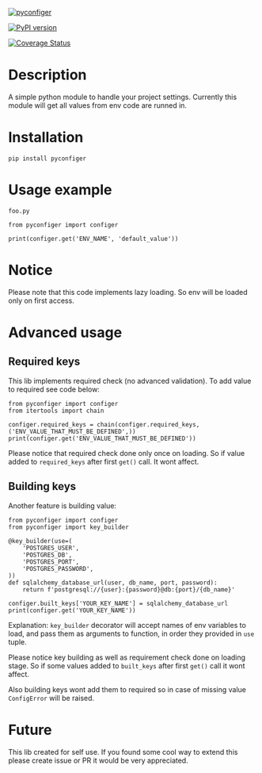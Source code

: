 [![pyconfiger](https://circleci.com/gh/Randomneo/pyconfiger.svg?style=svg)](https://circleci.com/gh/Randomneo/pyconfiger)

[![PyPI version](https://badge.fury.io/py/pyconfiger.svg)](https://badge.fury.io/py/pyconfiger)

[![Coverage Status](https://coveralls.io/repos/github/Randomneo/pyconfiger/badge.svg?branch=master)](https://coveralls.io/github/Randomneo/pyconfiger?branch=master)


# Description

A simple python module to handle your project settings. Currently this module will get all values from env code are runned in.

# Installation

    pip install pyconfiger

# Usage example

`foo.py`

    from pyconfiger import configer

    print(configer.get('ENV_NAME', 'default_value'))

# Notice

Please note that this code implements lazy loading. So env will be loaded only on first access.

# Advanced usage

## Required keys

This lib implements required check (no advanced validation). To add value to required see code below:

    from pyconfiger import configer
    from itertools import chain

    configer.required_keys = chain(configer.required_keys, ('ENV_VALUE_THAT_MUST_BE_DEFINED',))
    print(configer.get('ENV_VALUE_THAT_MUST_BE_DEFINED'))

Please notice that required check done only once on loading. So if value added to `required_keys` after first `get()` call. It wont affect.

## Building keys

Another feature is building value:

    from pyconfiger import configer
    from pyconfiger import key_builder

    @key_builder(use=(
        'POSTGRES_USER',
        'POSTGRES_DB',
        'POSTGRES_PORT',
        'POSTGRES_PASSWORD',
    ))
    def sqlalchemy_database_url(user, db_name, port, password):
        return f'postgresql://{user}:{password}@db:{port}/{db_name}'

    configer.built_keys['YOUR_KEY_NAME'] = sqlalchemy_database_url
    print(configer.get('YOUR_KEY_NAME'))

Explanation: `key_builder` decorator will accept names of env variables to load, and pass them as arguments to function, in order they provided in `use` tuple.

Please notice key building as well as requirement check done on loading stage. So if some values added to `built_keys` after first `get()` call it wont affect.

Also building keys wont add them to required so in case of missing value `ConfigError` will be raised.

# Future

This lib created for self use. If you found some cool way to extend this please create issue or PR it would be very appreciated.
